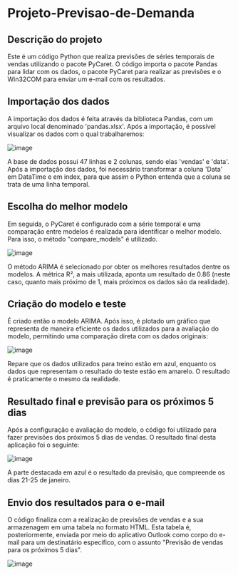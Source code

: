 # Projeto-Previsao-de-Demanda

## Descrição do projeto 
Este é um código Python que realiza previsões de séries temporais de vendas utilizando o pacote PyCaret. O código importa o pacote Pandas para lidar com os dados, o pacote PyCaret para realizar as previsões e o Win32COM para enviar um e-mail com os resultados.

## Importação dos dados
A importação dos dados é feita através da biblioteca Pandas, com um arquivo local denominado 'pandas.xlsx'. Após a importação, é possível visualizar os dados com o qual trabalharemos:

![image](https://user-images.githubusercontent.com/87774019/216478358-d88543f5-6ce8-4f8b-9983-f8c14ac01e63.png)

A base de dados possui 47 linhas e 2 colunas, sendo elas 'vendas' e 'data'. Após a importação dos dados, foi necessário transformar a coluna 'Data' em DataTime e em index, para que assim o Python entenda que a coluna se trata de uma linha temporal.

## Escolha do melhor modelo

Em seguida, o PyCaret é configurado com a série temporal e uma comparação entre modelos é realizada para identificar o melhor modelo. Para isso, o método "compare_models" é utilizado.

![image](https://user-images.githubusercontent.com/87774019/216480561-bbd4b887-c4e0-46fe-ad4c-48845c9b5216.png)

O método ARIMA é selecionado por obter os melhores resultados dentre os modelos. A métrica R², a mais utilizada, aponta um resultado de 0.86 (neste caso, quanto mais próximo de 1, mais próximos os dados são da realidade).

## Criação do modelo e teste

É criado então o modelo ARIMA. Após isso, é plotado um gráfico que representa de maneira eficiente os dados utilizados para a avaliação do modelo, permitindo uma comparação direta com os dados originais:

![image](https://user-images.githubusercontent.com/87774019/216481913-b79111bd-4fda-4a02-9c74-53994fa928b2.png)

Repare que os dados utilizados para treino estão em azul, enquanto os dados que representam o resultado do teste estão em amarelo. O resultado é praticamente o mesmo da realidade.

## Resultado final e previsão para os próximos 5 dias

Após a configuração e avaliação do modelo, o código foi utilizado para fazer previsões dos próximos 5 dias de vendas. O resultado final desta aplicação foi o seguinte:

![image](https://user-images.githubusercontent.com/87774019/216482453-575586f5-f829-4128-a50b-bb4711c6db49.png)

A parte destacada em azul é o resultado da previsão, que compreende os dias 21-25 de janeiro.

## Envio dos resultados para o e-mail

O código finaliza com a realização de previsões de vendas e a sua armazenagem em uma tabela no formato HTML. Esta tabela é, posteriormente, enviada por meio do aplicativo Outlook como corpo do e-mail para um destinatário específico, com o assunto "Previsão de vendas para os próximos 5 dias".

![image](https://user-images.githubusercontent.com/87774019/216482998-7d831905-1c91-480a-82cc-644ff4733a0f.png)
